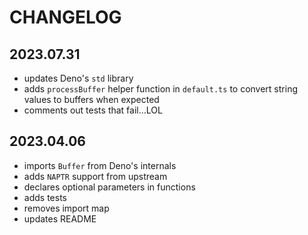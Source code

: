 # CHANGELOG

## 2023.07.31

- updates Deno's `std` library
- adds `processBuffer` helper function in `default.ts` to convert string values to buffers when expected
- comments out tests that fail…LOL



## 2023.04.06

- imports `Buffer` from Deno's internals
- adds `NAPTR` support from upstream
- declares optional parameters in functions
- adds tests
- removes import map
- updates README
